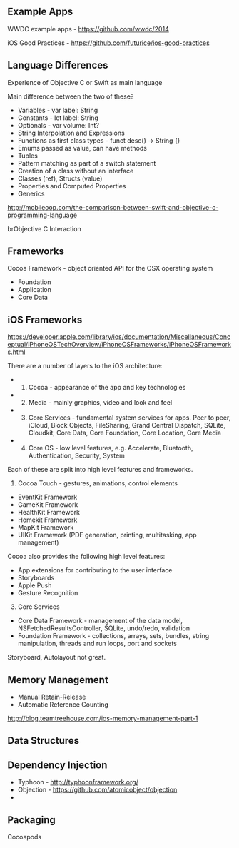 Example Apps
------------

WWDC example apps - https://github.com/wwdc/2014

iOS Good Practices - https://github.com/futurice/ios-good-practices

Language Differences
--------------------

Experience of Objective C or Swift as main language

Main difference between the two of these?
* Variables - var label: String
* Constants - let label: String
* Optionals  - var volume: Int?
* String Interpolation and Expressions
* Functions as first class types - funct desc() -> String {}
* Emums passed as value, can have methods
* Tuples
* Pattern matching as part of a switch statement
* Creation of a class without an interface
* Classes (ref), Structs (value)
* Properties and Computed Properties
* Generics

http://mobileoop.com/the-comparison-between-swift-and-objective-c-programming-language

brObjective C Interaction

Frameworks
----------

Cocoa Framework - object oriented API for the OSX operating system
* Foundation
* Application
* Core Data

iOS Frameworks
--------------

https://developer.apple.com/library/ios/documentation/Miscellaneous/Conceptual/iPhoneOSTechOverview/iPhoneOSFrameworks/iPhoneOSFrameworks.html

There are a number of layers to the iOS architecture:
* 1. Cocoa - appearance of the app and key technologies
* 2. Media - mainly graphics, video and look and feel
* 3. Core Services - fundamental system services for apps.  Peer to peer, iCloud, Block Objects, FileSharing, Grand Central Dispatch, SQLite, Cloudkit, Core Data, Core Foundation, Core Location, Core Media
* 4. Core OS - low level features, e.g. Accelerate, Bluetooth, Authentication, Security, System

Each of these are split into high level features and frameworks.

1. Cocoa Touch - gestures, animations, control elements
* EventKit Framework
* GameKit Framework
* HealthKit Framework
* Homekit Framework
* MapKit Framework
* UIKit Framework (PDF generation, printing, multitasking, app management)

Cocoa also provides the following high level features:
* App extensions for contributing to the user interface
* Storyboards
* Apple Push
* Gesture Recognition

3. Core Services
* Core Data Framework - management of the data model, NSFetchedResultsController, SQLite, undo/redo, validation
* Foundation Framework - collections, arrays, sets, bundles, string manipulation, threads and run loops, port and sockets

Storyboard, Autolayout not great.

Memory Management
-----------------

* Manual Retain-Release
* Automatic Reference Counting

http://blog.teamtreehouse.com/ios-memory-management-part-1

Data Structures
---------------

Dependency Injection
--------------------

* Typhoon - http://typhoonframework.org/
* Objection - https://github.com/atomicobject/objection
* 
Packaging
---------

Cocoapods
